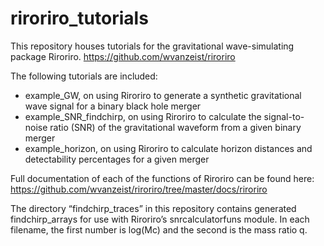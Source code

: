 # riroriro_tutorials
This repository houses tutorials for the gravitational wave-simulating package Riroriro. https://github.com/wvanzeist/riroriro

The following tutorials are included:
- example_GW, on using Riroriro to generate a synthetic gravitational wave signal for a binary black hole merger
- example_SNR_findchirp, on using Riroriro to calculate the signal-to-noise ratio (SNR) of the gravitational waveform from a given binary merger
- example_horizon, on using Riroriro to calculate horizon distances and detectability percentages for a given merger

Full documentation of each of the functions of Riroriro can be found here: https://github.com/wvanzeist/riroriro/tree/master/docs/riroriro

The directory “findchirp_traces” in this repository contains generated findchirp_arrays for use with Riroriro’s snrcalculatorfuns module. In each filename, the first number is log(Mc) and the second is the mass ratio q.

